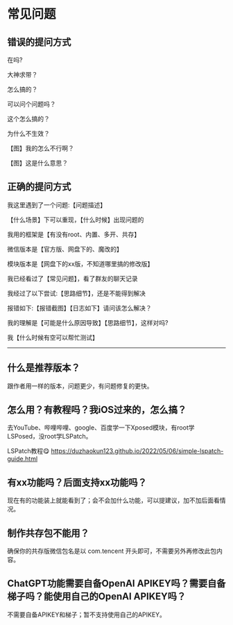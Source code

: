 # 常见问题

## 错误的提问方式  

在吗?  

大神求带？  

怎么搞的？  

可以问个问题吗？  

这个怎么搞的？  

为什么不生效？  

【图】我的怎么不行啊？  

【图】这是什么意思？  

## 正确的提问方式  

我这里遇到了一个问题:【问题描述】  

【什么场景】下可以重现，【什么时候】出现问题的

我用的框架是【有没有root、内置、多开、共存】  

微信版本是【官方版、网盘下的、魔改的】  

模块版本是【网盘下的xx版，不知道哪里搞的修改版】  

我已经看过了【常见问题】，看了群友的聊天记录  

我经过了以下尝试:【思路细节】，还是不能得到解决  

报错如下:【报错截图】【日志如下】请问该怎么解决？  

我的理解是【可能是什么原因导致】【思路细节】，这样对吗?  

我【什么时候有空可以帮忙测试】

-------------------------------------

## 什么是推荐版本？  

跟作者用一样的版本，问题更少，有问题修复的更快。  

## 怎么用？有教程吗？我iOS过来的，怎么搞？

去YouTube、哔哩哔哩、google、百度学一下Xposed模块，有root学LSPosed，没root学LSPatch。 

LSPatch教程😋
https://duzhaokun123.github.io/2022/05/06/simple-lspatch-guide.html 

## 有xx功能吗？后面支持xx功能吗？

现在有的功能装上就能看到了；会不会加什么功能，可以提建议，加不加后面看情况。  

## 制作共存包不能用？

确保你的共存版微信包名是以 com.tencent 开头即可，不需要另外再修改此包内容。  

## ChatGPT功能需要自备OpenAI APIKEY吗？需要自备梯子吗？能使用自己的OpenAI APIKEY吗？

不需要自备APIKEY和梯子；暂不支持使用自己的APIKEY。  

